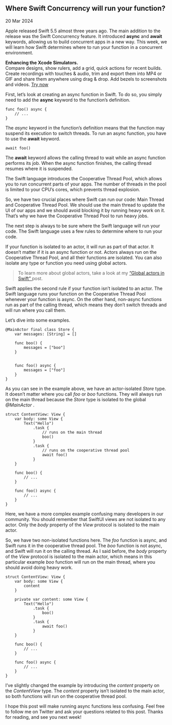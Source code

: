 ##  Where Swift Concurrency will run your function?

20 Mar 2024

Apple released Swift 5.5 almost three years ago. The main addition to the
release was the Swift Concurrency feature. It introduced **async** and
**await** keywords, allowing us to build concurrent apps in a new way. This
week, we will learn how Swift determines where to run your function in a
concurrent environment.

**Enhancing the Xcode Simulators.**  
Compare designs, show rulers, add a grid, quick actions for recent builds.
Create recordings with touches & audio, trim and export them into MP4 or GIF
and share them anywhere using drag & drop. Add bezels to screenshots and
videos. [ Try now ](https://gumroad.com/a/931293139/ftvbh)

First, let’s look at creating an async function in Swift. To do so, you simply
need to add the **async** keyword to the function’s definition.

    
    
    func foo() async {
        // ...
    }
    

The _async_ keyword in the function’s definition means that the function may
suspend its execution to switch threads. To run an async function, you have to
use the **await** keyword.

    
    
    await foo()
    

The **await** keyword allows the calling thread to wait while an async
function performs its job. When the async function finishes, the calling
thread resumes where it is suspended.

The Swift language introduces the Cooperative Thread Pool, which allows you to
run concurrent parts of your apps. The number of threads in the pool is
limited to your CPU’s cores, which prevents thread explosion.

So, we have two crucial places where Swift can run our code: Main Thread and
Cooperative Thread Pool. We should use the main thread to update the UI of our
apps and we should avoid blocking it by running heavy work on it. That’s why
we have the Cooperative Thread Pool to run heavy jobs.

The next step is always to be sure where the Swift language will run your
code. The Swift language uses a few rules to determine where to run your code.

If your function is isolated to an actor, it will run as part of that actor.
It doesn’t matter if it is an async function or not. Actors always run on the
Cooperative Thread Pool, and all their functions are isolated. You can also
isolate any type or function you need using global actors.

> To learn more about global actors, take a look at my [ “Global actors in
> Swift” ](https://swiftwithmajid.com/2024/03/12/global-actors-in-swift/)
> post.

Swift applies the second rule if your function isn’t isolated to an actor. The
Swift language runs your function on the Cooperative Thread Pool whenever your
function is async. On the other hand, non-async functions run as part of the
calling thread, which means they don’t switch threads and will run where you
call them.

Let’s dive into some examples.

    
    
    @MainActor final class Store {
        var messages: [String] = []
        
        func boo() {
            messages = ["boo"]
        }
        
        
        func foo() async {
            messages = ["foo"]
        }
    }
    

As you can see in the example above, we have an actor-isolated _Store_ type.
It doesn’t matter where you call _foo_ or _boo_ functions. They will always
run on the main thread because the _Store_ type is isolated to the global
_@MainActor_ .

    
    
    struct ContentView: View {
        var body: some View {
            Text("Hello")
                .task {
                    // runs on the main thread
                    boo()
                }
                .task {
                    // runs on the cooperative thread pool
                    await foo()
                }
        }
        
        func boo() {
            // ...
        }
        
        func foo() async {
            // ...
        }
    }
    

Here, we have a more complex example confusing many developers in our
community. You should remember that SwiftUI views are not isolated to any
actor. Only the _body_ property of the _View_ protocol is isolated to the main
actor.

So, we have two non-isolated functions here. The _foo_ function is async, and
Swift runs it in the cooperative thread pool. The _boo_ function is not async,
and Swift will run it on the calling thread. As I said before, the _body_
property of the _View_ protocol is isolated to the main actor, which means in
this particular example _boo_ function will run on the main thread, where you
should avoid doing heavy work.

    
    
    struct ContentView: View {
        var body: some View {
            content
        }
        
        private var content: some View {
            Text("Hello")
                .task {
                    boo()
                }
                .task {
                    await foo()
                }
        }
        
        func boo() {
            // ...
        }
        
        func foo() async {
            // ...
        }
    }
    

I’ve slightly changed the example by introducing the _content_ property on the
_ContentView_ type. The _content_ property isn’t isolated to the main actor,
so both functions will run on the cooperative thread pool.

I hope this post will make running async functions less confusing. Feel free
to follow me on Twitter and ask your questions related to this post. Thanks
for reading, and see you next week!

